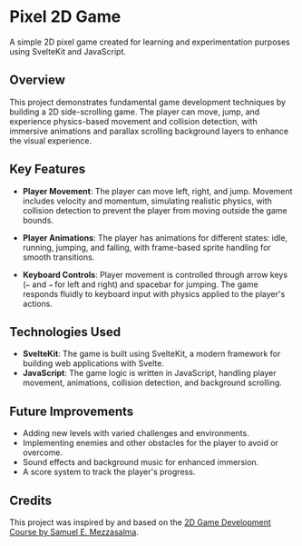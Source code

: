 # Pixel 2D Game

A simple 2D pixel game created for learning and experimentation purposes using SvelteKit and JavaScript.

## Overview

This project demonstrates fundamental game development techniques by building a 2D side-scrolling game. The player can move, jump, and experience physics-based movement and collision detection, with immersive animations and parallax scrolling background layers to enhance the visual experience.

## Key Features

- **Player Movement**: The player can move left, right, and jump. Movement includes velocity and momentum, simulating realistic physics, with collision detection to prevent the player from moving outside the game bounds.
  
- **Player Animations**: The player has animations for different states: idle, running, jumping, and falling, with frame-based sprite handling for smooth transitions.
  
- **Keyboard Controls**: Player movement is controlled through arrow keys (`←` and `→` for left and right) and spacebar for jumping. The game responds fluidly to keyboard input with physics applied to the player's actions.

## Technologies Used

- **SvelteKit**: The game is built using SvelteKit, a modern framework for building web applications with Svelte.
- **JavaScript**: The game logic is written in JavaScript, handling player movement, animations, collision detection, and background scrolling.

## Future Improvements

- Adding new levels with varied challenges and environments.
- Implementing enemies and other obstacles for the player to avoid or overcome.
- Sound effects and background music for enhanced immersion.
- A score system to track the player's progress.

## Credits

This project was inspired by and based on the [2D Game Development Course by Samuel E. Mezzasalma](https://github.com/samuelemezzasalma/js-2d-gamedev-course.git).